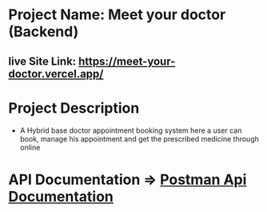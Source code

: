 # Project Name: Meet your doctor (Backend)

## live Site Link: https://meet-your-doctor.vercel.app/

# Project Description

- A Hybrid base doctor appointment booking system here a user can book, manage his appointment and get the prescribed medicine through online

# API Documentation => [Postman Api Documentation](https://documenter.getpostman.com/view/22837788/2sA2xjzBKK)
